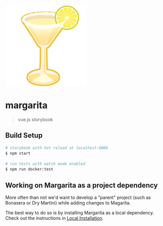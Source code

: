 ![margarita](margarita.png)

# margarita

> vue.js storybook

## Build Setup

```bash
# storybook with hot reload at localhost:6006
$ npm start

# run tests with watch mode enabled
$ npm run docker:test
```

## Working on Margarita as a project dependency

More often than not we'd want to develop a "parent" project (such as Bonasera
or Dry Martini) while adding changes to Magarita.

The best way to do so is by installing Margarita as a local dependency.
Check out the instructions in [Local Installation](LOCAL_INSTALLATION.md).

